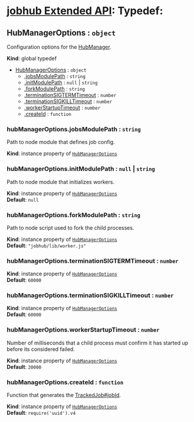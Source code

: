 # [jobhub Extended API](README.md): Typedef:

<a name="HubManagerOptions"></a>

## HubManagerOptions : <code>object</code>
Configuration options for the [HubManager](HubManager.md#HubManager).

**Kind**: global typedef  

* [HubManagerOptions](HubManagerOptions.md#HubManagerOptions) : <code>object</code>
    * [.jobsModulePath](HubManagerOptions.md#HubManagerOptions+jobsModulePath) : <code>string</code>
    * [.initModulePath](HubManagerOptions.md#HubManagerOptions+initModulePath) : <code>null</code> &#124; <code>string</code>
    * [.forkModulePath](HubManagerOptions.md#HubManagerOptions+forkModulePath) : <code>string</code>
    * [.terminationSIGTERMTimeout](HubManagerOptions.md#HubManagerOptions+terminationSIGTERMTimeout) : <code>number</code>
    * [.terminationSIGKILLTimeout](HubManagerOptions.md#HubManagerOptions+terminationSIGKILLTimeout) : <code>number</code>
    * [.workerStartupTimeout](HubManagerOptions.md#HubManagerOptions+workerStartupTimeout) : <code>number</code>
    * [.createId](HubManagerOptions.md#HubManagerOptions+createId) : <code>function</code>

<a name="HubManagerOptions+jobsModulePath"></a>

### hubManagerOptions.jobsModulePath : <code>string</code>
Path to node module that defines job config.

**Kind**: instance property of <code>[HubManagerOptions](HubManagerOptions.md#HubManagerOptions)</code>  
<a name="HubManagerOptions+initModulePath"></a>

### hubManagerOptions.initModulePath : <code>null</code> &#124; <code>string</code>
Path to node module that initializes workers.

**Kind**: instance property of <code>[HubManagerOptions](HubManagerOptions.md#HubManagerOptions)</code>  
**Default**: <code>null</code>  
<a name="HubManagerOptions+forkModulePath"></a>

### hubManagerOptions.forkModulePath : <code>string</code>
Path to node script used to fork the child processes.

**Kind**: instance property of <code>[HubManagerOptions](HubManagerOptions.md#HubManagerOptions)</code>  
**Default**: <code>&quot;jobhub/lib/worker.js&quot;</code>  
<a name="HubManagerOptions+terminationSIGTERMTimeout"></a>

### hubManagerOptions.terminationSIGTERMTimeout : <code>number</code>
**Kind**: instance property of <code>[HubManagerOptions](HubManagerOptions.md#HubManagerOptions)</code>  
**Default**: <code>60000</code>  
<a name="HubManagerOptions+terminationSIGKILLTimeout"></a>

### hubManagerOptions.terminationSIGKILLTimeout : <code>number</code>
**Kind**: instance property of <code>[HubManagerOptions](HubManagerOptions.md#HubManagerOptions)</code>  
**Default**: <code>60000</code>  
<a name="HubManagerOptions+workerStartupTimeout"></a>

### hubManagerOptions.workerStartupTimeout : <code>number</code>
Number of milliseconds that a child process must confirm it has started up before its considered failed.

**Kind**: instance property of <code>[HubManagerOptions](HubManagerOptions.md#HubManagerOptions)</code>  
**Default**: <code>20000</code>  
<a name="HubManagerOptions+createId"></a>

### hubManagerOptions.createId : <code>function</code>
Function that generates the [TrackedJob#jobId](TrackedJob.md#TrackedJob+jobId).

**Kind**: instance property of <code>[HubManagerOptions](HubManagerOptions.md#HubManagerOptions)</code>  
**Default**: <code>require(&#x27;uuid&#x27;).v4</code>  
